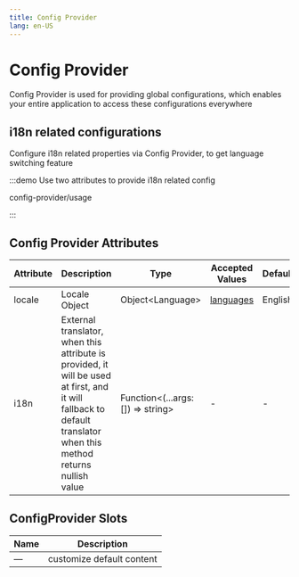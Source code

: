 ```yaml
---
title: Config Provider
lang: en-US
---
```


# Config Provider

Config Provider is used for providing global configurations, which enables your entire application to access these configurations everywhere

## i18n related configurations

Configure i18n related properties via Config Provider, to get language switching feature

:::demo Use two attributes to provide i18n related config

config-provider/usage

:::

## Config Provider Attributes

| Attribute | Description                                                                                                                                                       | Type                                 | Accepted Values                                                                         | Default |
| --------- | ----------------------------------------------------------------------------------------------------------------------------------------------------------------- | ------------------------------------ | --------------------------------------------------------------------------------------- | ------- |
| locale    | Locale Object                                                                                                                                                     | Object\<Language\>                   | [languages](https://github.com/element-plus/element-plus/tree/dev/packages/locale/lang) | English |
| i18n      | External translator, when this attribute is provided, it will be used at first, and it will fallback to default translator when this method returns nullish value | Function\<(...args: []) =\> string\> | -                                                                                       | -       |

## ConfigProvider Slots

| Name | Description               |
| ---- | ------------------------- |
| —    | customize default content |

